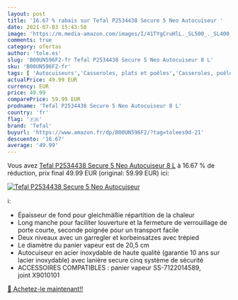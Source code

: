 ```yaml
---
layout: post
title: '16.67 % rabais sur Tefal P2534438 Secure 5 Neo Autocuiseur '
date: 2021-07-03 15:43:58
image: 'https://m.media-amazon.com/images/I/41TYgCruHlL._SL500_._SL400_.jpg'
comments: true
category: ofertas
author: 'tole.es'
slug: 'B00UN596F2-fr Tefal P2534438 Secure 5 Neo Autocuiseur 8 L'
sku: 'B00UN596F2-fr'
tags: [ 'Autocuiseurs','Casseroles, plats et poêles','Casseroles, poêles et faitouts','Cuisine et Maison','tefal', ]
actualPrice: 49.99 EUR
currency: EUR
price: 49.99
comparePrice: 59.99 EUR
prodname: 'Tefal P2534438 Secure 5 Neo Autocuiseur 8 L'
country: 'fr'
flag: '🇫🇷'
brand: 'Tefal'
buyurl: 'https://www.amazon.fr/dp/B00UN596F2/?tag=tolees0d-21'
descuento: '16.67'
average: '49.99'
---
```


Vous avez [Tefal P2534438 Secure 5 Neo Autocuiseur 8 L](https://www.amazon.fr/dp/B00UN596F2/?tag=tolees0d-21)  à  16.67 % de réduction, prix final  49.99 EUR (original: 59.99 EUR) ici:

[![Tefal P2534438 Secure 5 Neo Autocuiseur ](https://m.media-amazon.com/images/I/41TYgCruHlL._SL500_._SL400_.jpg)](https://www.amazon.fr/dp/B00UN596F2/?tag=tolees0d-21)

ℹ️:

- Épaisseur de fond pour gleichmäßie répartition de la chaleur
- Long manche pour faciliter louverture et la fermeture de verrouillage de porte courte, seconde poignée pour un transport facile
- Deux niveaux avec un garregler et korbeinsatzes avec trépied
- Le diamètre du panier vapeur est de 20,5 cm
- Autocuiseur en acier inoxydable de haute qualité (garantie 10 ans sur lacier inoxydable) avec lanière secure cinq système de sécurité
- ACCESSOIRES COMPATIBLES : panier vapeur SS-7122014589, joint X9010101

[🛒 Achetez-le maintenant!!](https://www.amazon.fr/dp/B00UN596F2/?tag=tolees0d-21)
